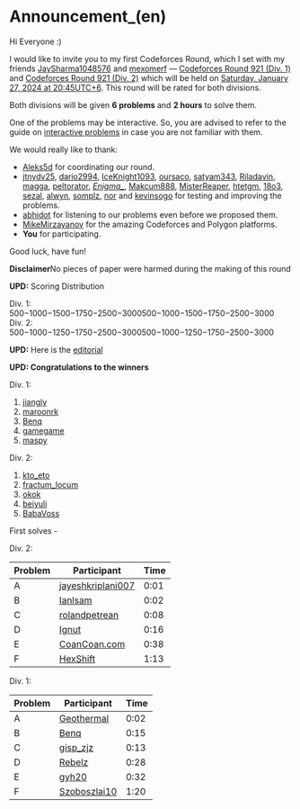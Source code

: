 # Announcement_(en)

Hi Everyone :)

I would like to invite you to my first Codeforces Round, which I set with my friends [JaySharma1048576](https://codeforces.com/profile/JaySharma1048576 "Мастер JaySharma1048576") and [mexomerf](https://codeforces.com/profile/mexomerf "Кандидат в мастера mexomerf") — [Codeforces Round 921 (Div. 1)](https://codeforces.com/contest/1924 "Codeforces Round 921 (Div. 1)") and [Codeforces Round 921 (Div. 2)](https://codeforces.com/contest/1925 "Codeforces Round 921 (Div. 2)") which will be held on [Saturday, January 27, 2024 at 20:45UTC+6](https://codeforces.com/https://www.timeanddate.com/worldclock/fixedtime.html?day=27&month=1&year=2024&hour=17&min=45&sec=0&p1=166). This round will be rated for both divisions.

Both divisions will be given **6 problems** and **2 hours** to solve them.

One of the problems may be interactive. So, you are advised to refer to the guide on [interactive problems](https://codeforces.com/blog/entry/45307) in case you are not familiar with them.

We would really like to thank: 

 * [Aleks5d](https://codeforces.com/profile/Aleks5d "Международный мастер Aleks5d") for coordinating our round.
* [jtnydv25](https://codeforces.com/profile/jtnydv25 "Международный мастер jtnydv25"), [dario2994](https://codeforces.com/profile/dario2994 "Международный гроссмейстер dario2994"), [IceKnight1093](https://codeforces.com/profile/IceKnight1093 "Мастер IceKnight1093"), [oursaco](https://codeforces.com/profile/oursaco "Гроссмейстер oursaco"), [satyam343](https://codeforces.com/profile/satyam343 "Мастер satyam343"), [Riladavin](https://codeforces.com/profile/Riladavin "Мастер Riladavin"), [magga](https://codeforces.com/profile/magga "Специалист magga"), [peltorator](https://codeforces.com/profile/peltorator "Международный гроссмейстер peltorator"), [_Enigma__](https://codeforces.com/profile/_Enigma__ "Мастер _Enigma__"), [Makcum888](https://codeforces.com/profile/Makcum888 "Мастер Makcum888"), [MisterReaper](https://codeforces.com/profile/MisterReaper "Специалист MisterReaper"), [htetgm](https://codeforces.com/profile/htetgm "Кандидат в мастера htetgm"), [18o3](https://codeforces.com/profile/18o3 "Мастер 18o3"), [sezal](https://codeforces.com/profile/sezal "Эксперт sezal"), [alwyn](https://codeforces.com/profile/alwyn "Эксперт alwyn"), [somplz](https://codeforces.com/profile/somplz "Специалист somplz"), [nor](https://codeforces.com/profile/nor "Мастер nor") and [kevinsogo](https://codeforces.com/profile/kevinsogo "Гроссмейстер kevinsogo") for testing and improving the problems.
* [abhidot](https://codeforces.com/profile/abhidot "Мастер abhidot") for listening to our problems even before we proposed them.
* [MikeMirzayanov](https://codeforces.com/profile/MikeMirzayanov "Штаб, MikeMirzayanov") for the amazing Codeforces and Polygon platforms.
* **You** for participating.

Good luck, have fun!

 **Disclaimer**No pieces of paper were harmed during the making of this round

**UPD:** Scoring Distribution

Div. 1: 500−1000−1500−1750−2500−3000500−1000−1500−1750−2500−3000  
Div. 2: 500−1000−1250−1750−2500−3000500−1000−1250−1750−2500−3000

**UPD:** Here is the [editorial](Tutorial_(en).md)

**UPD: Congratulations to the winners**

Div. 1:

 1. [jiangly](https://codeforces.com/profile/jiangly "Легендарный гроссмейстер jiangly")
2. [maroonrk](https://codeforces.com/profile/maroonrk "Легендарный гроссмейстер maroonrk")
3. [Benq](https://codeforces.com/profile/Benq "Легендарный гроссмейстер Benq")
4. [gamegame](https://codeforces.com/profile/gamegame "Легендарный гроссмейстер gamegame")
5. [maspy](https://codeforces.com/profile/maspy "Легендарный гроссмейстер maspy")

Div. 2:

 1. [kto_eto](https://codeforces.com/profile/kto_eto "Мастер kto_eto")
2. [fractum_locum](https://codeforces.com/profile/fractum_locum "Мастер fractum_locum")
3. [okok](https://codeforces.com/profile/okok "Кандидат в мастера okok")
4. [beiyuli](https://codeforces.com/profile/beiyuli "Мастер beiyuli")
5. [BabaVoss](https://codeforces.com/profile/BabaVoss "Кандидат в мастера BabaVoss")

First solves -

Div. 2:

 

| Problem | Participant | Time |
| --- | --- | --- |
| A | [jayeshkriplani007](https://codeforces.com/profile/jayeshkriplani007 "Новичок jayeshkriplani007") | 0:01 |
| B | [Ianlsam](https://codeforces.com/profile/Ianlsam "Эксперт Ianlsam") | 0:02 |
| C | [rolandpetrean](https://codeforces.com/profile/rolandpetrean "Кандидат в мастера rolandpetrean") | 0:08 |
| D | [Ignut](https://codeforces.com/profile/Ignut "Эксперт Ignut") | 0:16 |
| E | [CoanCoan.com](https://codeforces.com/profile/CoanCoan.com "Ученик CoanCoan.com") | 0:38 |
| F | [HexShift](https://codeforces.com/profile/HexShift "Ученик HexShift") | 1:13 |

Div. 1:

 

| Problem | Participant | Time |
| --- | --- | --- |
| A | [Geothermal](https://codeforces.com/profile/Geothermal "Легендарный гроссмейстер Geothermal") | 0:02 |
| B | [Benq](https://codeforces.com/profile/Benq "Легендарный гроссмейстер Benq") | 0:15 |
| C | [gisp_zjz](https://codeforces.com/profile/gisp_zjz "Международный гроссмейстер gisp_zjz") | 0:13 |
| D | [Rebelz](https://codeforces.com/profile/Rebelz "Легендарный гроссмейстер Rebelz") | 0:28 |
| E | [gyh20](https://codeforces.com/profile/gyh20 "Легендарный гроссмейстер gyh20") | 0:32 |
| F | [Szoboszlai10](https://codeforces.com/profile/Szoboszlai10 "Международный гроссмейстер Szoboszlai10") | 1:20 |

